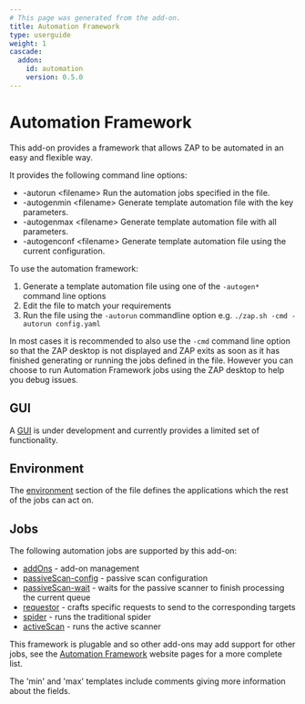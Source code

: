 ```yaml
---
# This page was generated from the add-on.
title: Automation Framework
type: userguide
weight: 1
cascade:
  addon:
    id: automation
    version: 0.5.0
---
```


# Automation Framework

This add-on provides a framework that allows ZAP to be automated in an easy and flexible way.

It provides the following command line options:

- -autorun \<filename\> Run the automation jobs specified in the file.
- -autogenmin \<filename\> Generate template automation file with the key parameters.
- -autogenmax \<filename\> Generate template automation file with all parameters.
- -autogenconf \<filename\> Generate template automation file using the current configuration.

To use the automation framework:

1. Generate a template automation file using one of the `-autogen*` command line options
2. Edit the file to match your requirements
3. Run the file using the `-autorun` commandline option e.g. `./zap.sh -cmd -autorun config.yaml`

In most cases it is recommended to also use the `-cmd` command line option so that the ZAP desktop is not displayed and ZAP exits as soon as it has finished generating or running the jobs defined in the file. However you can choose to run Automation Framework jobs using the ZAP desktop to help you debug issues.

## GUI

A [GUI](/docs/desktop/addons/automation-framework/gui/) is under development and currently provides a limited set of functionality.

## Environment

The [environment](/docs/desktop/addons/automation-framework/environment/) section of the file defines the applications which the rest of the jobs can act on.

## Jobs

The following automation jobs are supported by this add-on:

- [addOns](/docs/desktop/addons/automation-framework/job-addons/) - add-on management
- [passiveScan-config](/docs/desktop/addons/automation-framework/job-pscanconf/) - passive scan configuration
- [passiveScan-wait](/docs/desktop/addons/automation-framework/job-pscanwait/) - waits for the passive scanner to finish processing the current queue
- [requestor](/docs/desktop/addons/automation-framework/job-requestor/) - crafts specific requests to send to the corresponding targets
- [spider](/docs/desktop/addons/automation-framework/job-spider/) - runs the traditional spider
- [activeScan](/docs/desktop/addons/automation-framework/job-ascan/) - runs the active scanner

This framework is plugable and so other add-ons may add support for other jobs, see the [Automation Framework](/docs/automate/automation-framework/) website pages for a more complete list.

The 'min' and 'max' templates include comments giving more information about the fields.
